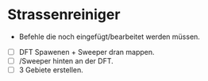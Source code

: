 # Strassenreiniger

- Befehle die noch eingefügt/bearbeitet werden müssen.
- [ ] DFT Spawenen + Sweeper dran mappen.
- [ ] /Sweeper hinten an der DFT.
- [ ] 3 Gebiete erstellen.
